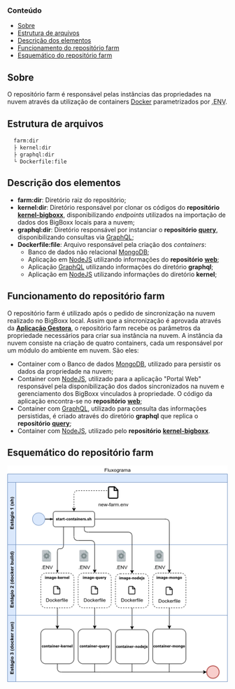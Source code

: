 ### Conteúdo
- [Sobre](#sobre)
- [Estrutura de arquivos](#estrutura-de-arquivos)
- [Descrição dos elementos](#descrição-dos-elementos)
- [Funcionamento do repositório farm](#funcionamento-do-repositório-farm)
- [Esquemático do repositório farm](#esquemático-do-repositório-farm)


## Sobre

O repositório farm é responsável pelas instâncias das propriedades na nuvem através da utilização de containers [Docker](https://docs.docker.com/) parametrizados por <abbr title="Environment Variables">.ENV</abbr>.


## Estrutura de arquivos

```
  farm:dir
  ├ kernel:dir
  ├ graphql:dir
  └ Dockerfile:file
```


## Descrição dos elementos

- **farm:dir**: Diretório raiz do repositório;
- **kernel:dir**: Diretório responsável por clonar os códigos do **repositório** **[kernel-bigboxx](https://github.com/e-cattle/kernel)**, disponibilizando *endpoints* utilizados na importação de dados dos BigBoxx locais para a nuvem;
- **graphql:dir**: Diretório responsável por instanciar o **repositório** **[query](https://github.com/e-cattle/query)**, disponibilizando consultas via [GraphQL](https://graphql.org/);
- **Dockerfile:file**: Arquivo responsável pela criação dos *containers*:
	- Banco de dados não relacional [MongoDB](https://www.mongodb.com/);
	- Aplicação em [NodeJS](https://nodejs.org/en/) utilizando informações do **repositório** **[web](#link-ecattle-github)**;
	- Aplicação [GraphQL](https://graphql.org/) utilizando informações do diretório **graphql**;
	- Aplicação em [NodeJS](https://nodejs.org/en/) utilizando informações do diretório **kernel**;


## Funcionamento do repositório farm

O repositório farm é utilizado após o pedido de sincronização na nuvem realizado no BigBoxx local. Assim que a sincronização é aprovada através da  **[Aplicação Gestora](#link-ecattle-github)**, o repositório farm recebe os parâmetros da propriedade necessários para criar sua instância na nuvem. A instância da nuvem consiste na criação de quatro containers, cada um responsável por um módulo do ambiente em nuvem. São eles:
- Container com o Banco de dados [MongoDB](https://www.mongodb.com/), utilizado para persistir os dados da propriedade na nuvem;
- Container com [NodeJS](https://nodejs.org/en/), utilizado para a aplicação "Portal Web" responsável pela disponibilização dos dados sincronizados na nuvem e gerenciamento dos BigBoxx vinculados à propriedade. O código da aplicação encontra-se no **repositório** **[web](#link-ecattle-github)**;
- Container com [GraphQL](https://graphql.org/), utilizado para consulta das informações persistidas, é criado através do diretório **graphql** que replica o **repositório** **[query](https://github.com/e-cattle/query)**;
- Container com [NodeJS](https://nodejs.org/en/), utilizado pelo  **repositório** **[kernel-bigboxx](https://github.com/e-cattle/kernel)**.


## Esquemático do repositório farm

<img src="esquematico-containers.png" alt="Esquemático do funcionamento do repositório farm">